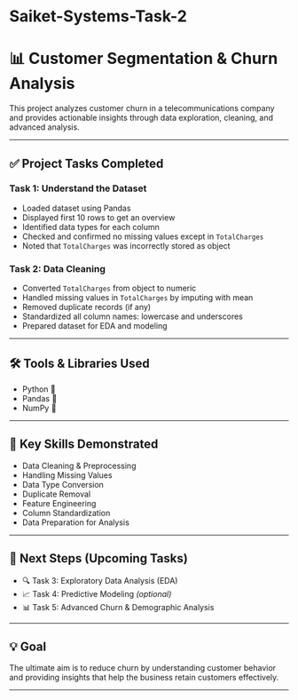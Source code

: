 # Saiket-Systems-Task-2
# 📊 Customer Segmentation & Churn Analysis

This project analyzes customer churn in a telecommunications company and provides actionable insights through data exploration, cleaning, and advanced analysis.

---

## ✅ Project Tasks Completed

### Task 1: Understand the Dataset
- Loaded dataset using Pandas
- Displayed first 10 rows to get an overview
- Identified data types for each column
- Checked and confirmed no missing values except in `TotalCharges`
- Noted that `TotalCharges` was incorrectly stored as object

### Task 2: Data Cleaning
- Converted `TotalCharges` from object to numeric
- Handled missing values in `TotalCharges` by imputing with mean
- Removed duplicate records (if any)
- Standardized all column names: lowercase and underscores
- Prepared dataset for EDA and modeling

---

## 🛠️ Tools & Libraries Used
- Python 🐍
- Pandas 📑
- NumPy 🔢

---

## 📌 Key Skills Demonstrated
- Data Cleaning & Preprocessing
- Handling Missing Values
- Data Type Conversion
- Duplicate Removal
- Feature Engineering
- Column Standardization
- Data Preparation for Analysis

---


## 📍 Next Steps (Upcoming Tasks)
- 🔍 Task 3: Exploratory Data Analysis (EDA)
- 📈 Task 4: Predictive Modeling *(optional)*
- 📊 Task 5: Advanced Churn & Demographic Analysis

---

## 💡 Goal
The ultimate aim is to reduce churn by understanding customer behavior and providing insights that help the business retain customers effectively.

---
